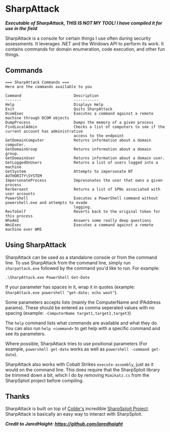 # SharpAttack
***Executable of SharpAttack, THIS IS NOT MY TOOL! I have compiled it for use in the field***


SharpAttack is a console for certain things I use often during security assessments. It leverages .NET and the Windows API to perform its work. It contains commands for domain enumeration, code execution, and other fun things.

## Commands
```
=== SharpAttack Commands ===
Here are the commands available to you

Command                       Description
-------                       -----------
Help                          Displays Help
Exit                          Quits SharpAttack
DcomExec                      Executes a command against a remote machine through DCOM objects
DumpProcess                   Dumps the memory of a given process
FindLocalAdmin                Checks a list of computers to see if the current account has administrative
                              access to the endpoint
GetDomainComputer             Returns information about a domain computer.
GetDomainGroup                Returns information about a domain group.
GetDomainUser                 Returns information about a domain user.
GetLoggedOnUsers              Returns a list of users logged into a machine
GetSystem                     Attempts to impersonate NT AUTHORITY\SYSTEM
ImpersonateProcess            Impresonates the user that owns a given process
Kerberoast                    Returns a list of SPNs associated with user accounts
PowerShell                    Executes a PowerShell command without powershell.exe and attempts to evade
                              logging.
RevToSelf                     Reverts back to the original token for this process
WhoAmI                        Answers some really deep questions
WmiExec                       Executes a command against a remote machine over WMI
```
## Using SharpAttack
SharpAttack can be used as a standalone console or from the command line. To use SharpAttack from the command line, simply run `sharpattack.exe` followed by the command you'd like to run. For example:

```
.\SharpAttack.exe PowerShell Get-Date
```

If your parameter has spaces in it, wrap it in quotes (example: `SharpAttack.exe powershell "get-date; echo woot"`).

Some parameters accepts lists (mainly the ComputerName and IPAddress params). These should be entered as comma seperated values with no spacing (example: `-ComputerName target1,target2,target3`)

The `help` command lists what commands are available and what they do. You can also run `help <command>` to get help with a specific command and see its parameters.

Where possible, SharpAttack tries to use positional parameters (For example, `powershell get-date` works as well as `powershell -command get-date`). 

SharpAttack also works with Cobalt Strikes `execute-assembly`, just as it would on the command line. This does require that the SharpSploit library be trimmed down a bit, which I do by removing `Mimikatz.cs` from the SharpSploit project before compiling.

## Thanks
SharpAttack is built on top of [Cobbr's](https://twitter.com/cobbr_io) incredible [SharpSploit Project](https://github.com/cobbr/SharpSploit). SharpAttack is basically an easy way to interact with SharpSploit.


***Credit to JaredHaight: https://github.com/jaredhaight***
